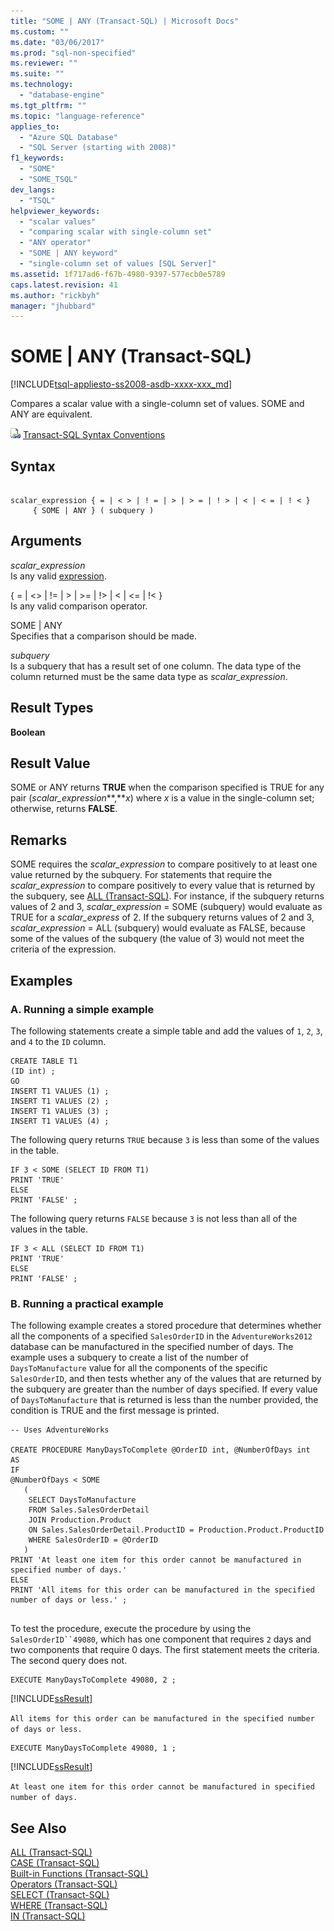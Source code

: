 ```yaml
---
title: "SOME | ANY (Transact-SQL) | Microsoft Docs"
ms.custom: ""
ms.date: "03/06/2017"
ms.prod: "sql-non-specified"
ms.reviewer: ""
ms.suite: ""
ms.technology: 
  - "database-engine"
ms.tgt_pltfrm: ""
ms.topic: "language-reference"
applies_to: 
  - "Azure SQL Database"
  - "SQL Server (starting with 2008)"
f1_keywords: 
  - "SOME"
  - "SOME_TSQL"
dev_langs: 
  - "TSQL"
helpviewer_keywords: 
  - "scalar values"
  - "comparing scalar with single-column set"
  - "ANY operator"
  - "SOME | ANY keyword"
  - "single-column set of values [SQL Server]"
ms.assetid: 1f717ad6-f67b-4980-9397-577ecb0e5789
caps.latest.revision: 41
ms.author: "rickbyh"
manager: "jhubbard"
---
```

# SOME | ANY (Transact-SQL)
[!INCLUDE[tsql-appliesto-ss2008-asdb-xxxx-xxx_md](../../relational-databases/import-export/includes/tsql-appliesto-ss2008-asdb-xxxx-xxx-md.md)]

  Compares a scalar value with a single-column set of values. SOME and ANY are equivalent.  
  
 ![Topic link icon](../../database-engine/configure/windows/media/topic-link.gif "Topic link icon") [Transact-SQL Syntax Conventions](../../t-sql/language-elements/transact-sql-syntax-conventions-transact-sql.md)  
  
## Syntax  
  
```  
  
scalar_expression { = | < > | ! = | > | > = | ! > | < | < = | ! < }   
     { SOME | ANY } ( subquery )   
```  
  
## Arguments  
 *scalar_expression*  
 Is any valid [expression](../../t-sql/language-elements/expressions-transact-sql.md).  
  
 { = | <> | != | > | >= | !> | < | <= | !< }  
 Is any valid comparison operator.  
  
 SOME | ANY  
 Specifies that a comparison should be made.  
  
 *subquery*  
 Is a subquery that has a result set of one column. The data type of the column returned must be the same data type as *scalar_expression*.  
  
## Result Types  
 **Boolean**  
  
## Result Value  
 SOME or ANY returns **TRUE** when the comparison specified is TRUE for any pair (*scalar_expression***,***x*) where *x* is a value in the single-column set; otherwise, returns **FALSE**.  
  
## Remarks  
 SOME requires the *scalar_expression* to compare positively to at least one value returned by the subquery. For statements that require the *scalar_expression* to compare positively to every value that is returned by the subquery, see [ALL &#40;Transact-SQL&#41;](../../t-sql/language-elements/all-transact-sql.md). For instance, if the subquery returns values of 2 and 3, *scalar_expression* = SOME (subquery) would evaluate as TRUE for a *scalar_express* of 2. If the subquery returns values of 2 and 3, *scalar_expression* = ALL (subquery) would evaluate as FALSE, because some of the values of the subquery (the value of 3) would not meet the criteria of the expression.  
  
## Examples  
  
### A. Running a simple example  
 The following statements create a simple table and add the values of `1`, `2`, `3`, and `4` to the `ID` column.  
  
```  
CREATE TABLE T1  
(ID int) ;  
GO  
INSERT T1 VALUES (1) ;  
INSERT T1 VALUES (2) ;  
INSERT T1 VALUES (3) ;  
INSERT T1 VALUES (4) ;  
```  
  
 The following query returns `TRUE` because `3` is less than some of the values in the table.  
  
```  
IF 3 < SOME (SELECT ID FROM T1)  
PRINT 'TRUE'   
ELSE  
PRINT 'FALSE' ;  
```  
  
 The following query returns `FALSE` because `3` is not less than all of the values in the table.  
  
```  
IF 3 < ALL (SELECT ID FROM T1)  
PRINT 'TRUE'   
ELSE  
PRINT 'FALSE' ;  
```  
  
### B. Running a practical example  
 The following example creates a stored procedure that determines whether all the components of a specified `SalesOrderID` in the `AdventureWorks2012` database can be manufactured in the specified number of days. The example uses a subquery to create a list of the number of `DaysToManufacture` value for all the components of the specific `SalesOrderID`, and then tests whether any of the values that are returned by the subquery are greater than the number of days specified. If every value of `DaysToManufacture` that is returned is less than the number provided, the condition is TRUE and the first message is printed.  
  
```  
-- Uses AdventureWorks  
  
CREATE PROCEDURE ManyDaysToComplete @OrderID int, @NumberOfDays int  
AS  
IF   
@NumberOfDays < SOME  
   (  
    SELECT DaysToManufacture  
    FROM Sales.SalesOrderDetail  
    JOIN Production.Product   
    ON Sales.SalesOrderDetail.ProductID = Production.Product.ProductID   
    WHERE SalesOrderID = @OrderID  
   )  
PRINT 'At least one item for this order cannot be manufactured in specified number of days.'  
ELSE   
PRINT 'All items for this order can be manufactured in the specified number of days or less.' ;  
  
```  
  
 To test the procedure, execute the procedure by using the `SalesOrderID``49080`, which has one component that requires `2` days and two components that require 0 days. The first statement meets the criteria. The second query does not.  
  
```  
EXECUTE ManyDaysToComplete 49080, 2 ;  
```  
  
 [!INCLUDE[ssResult](../../relational-databases/includes/ssresult-md.md)]  
  
 `All items for this order can be manufactured in the specified number of days or less.`  
  
```  
EXECUTE ManyDaysToComplete 49080, 1 ;  
```  
  
 [!INCLUDE[ssResult](../../relational-databases/includes/ssresult-md.md)]  
  
 `At least one item for this order cannot be manufactured in specified number of days.`  
  
## See Also  
 [ALL &#40;Transact-SQL&#41;](../../t-sql/language-elements/all-transact-sql.md)   
 [CASE &#40;Transact-SQL&#41;](../../t-sql/language-elements/case-transact-sql.md)   
 [Built-in Functions &#40;Transact-SQL&#41;](../Topic/Built-in%20Functions%20\(Transact-SQL\).md)   
 [Operators &#40;Transact-SQL&#41;](../../t-sql/language-elements/operators-transact-sql.md)   
 [SELECT &#40;Transact-SQL&#41;](../../t-sql/queries/select-transact-sql.md)   
 [WHERE &#40;Transact-SQL&#41;](../../t-sql/queries/where-transact-sql.md)   
 [IN &#40;Transact-SQL&#41;](../../t-sql/language-elements/in-transact-sql.md)  
  
  